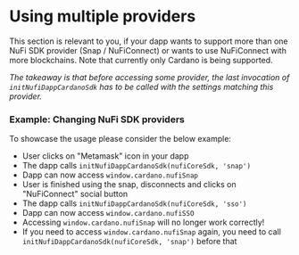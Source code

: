 # Using multiple providers

This section is relevant to you, if your dapp wants to support
more than one NuFi SDK provider (Snap / NuFiConnect) or wants
to use NuFiConnect with more blockchains. Note that currently only
Cardano is being supported.

_The takeaway is that before accessing some provider, the last invocation of `initNufiDappCardanoSdk` has to be called with the settings matching this provider._

### Example: Changing NuFi SDK providers

To showcase the usage please consider the below example:

- User clicks on "Metamask" icon in your dapp
- The dapp calls `initNufiDappCardanoSdk(nufiCoreSdk, 'snap')`
- Dapp can now access `window.cardano.nufiSnap`
- User is finished using the snap, disconnects and clicks on "NuFiConnect" social button
- The dapp calls `initNufiDappCardanoSdk(nufiCoreSdk, 'sso')`
- Dapp can now access `window.cardano.nufiSSO`
- Accessing `window.cardano.nufiSnap` will no longer work correctly!
- If you need to access `window.cardano.nufiSnap` again, you need to call `initNufiDappCardanoSdk(nufiCoreSdk, 'snap')` before that
